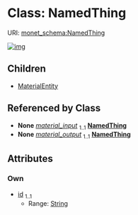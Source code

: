 
# Class: NamedThing




URI: [monet_schema:NamedThing](http://example.com/monet_schema/NamedThing)


[![img](https://yuml.me/diagram/nofunky;dir:TB/class/[MatSampProc]++-%20material_input%201..1>[NamedThing&#124;id:string],[MatSampProc]++-%20material_output%201..1>[NamedThing],[NamedThing]^-[MaterialEntity],[MaterialEntity],[MatSampProc])](https://yuml.me/diagram/nofunky;dir:TB/class/[MatSampProc]++-%20material_input%201..1>[NamedThing&#124;id:string],[MatSampProc]++-%20material_output%201..1>[NamedThing],[NamedThing]^-[MaterialEntity],[MaterialEntity],[MatSampProc])

## Children

 * [MaterialEntity](MaterialEntity.md)

## Referenced by Class

 *  **None** *[material_input](material_input.md)*  <sub>1..1</sub>  **[NamedThing](NamedThing.md)**
 *  **None** *[material_output](material_output.md)*  <sub>1..1</sub>  **[NamedThing](NamedThing.md)**

## Attributes


### Own

 * [id](id.md)  <sub>1..1</sub>
     * Range: [String](types/String.md)
